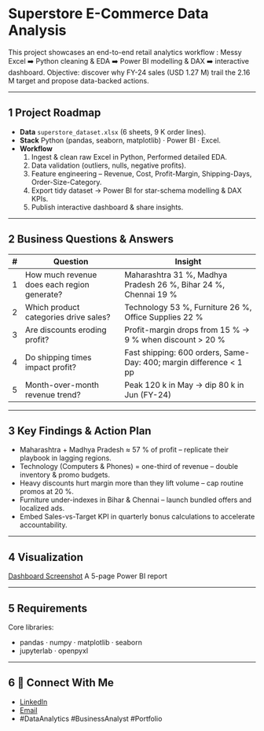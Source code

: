 # Superstore E-Commerce Data Analysis

This project showcases an end-to-end retail analytics workflow :
Messy Excel ➡️ Python cleaning & EDA ➡️ Power BI modelling & DAX ➡️ interactive dashboard. 
Objective: discover why FY-24 sales (USD 1.27 M) trail the 2.16 M target and propose data-backed actions.

---
## 1  Project Roadmap
- **Data**   `superstore_dataset.xlsx` (6 sheets, 9 K order lines).
- **Stack**  Python (pandas, seaborn, matplotlib) · Power BI · Excel.
- **Workflow**  
  1. Ingest & clean raw Excel in Python, Performed detailed EDA.  
  2. Data validation (outliers, nulls, negative profits).  
  3. Feature engineering – Revenue, Cost, Profit-Margin, Shipping-Days, Order-Size-Category.  
  4. Export tidy dataset → Power BI for star-schema modelling & DAX KPIs.  
  5. Publish interactive dashboard & share insights.

---

## 2  Business Questions & Answers

| # | Question | Insight |
|---|-----------|---------|
| 1 | How much revenue does each region generate? | Maharashtra 31 %, Madhya Pradesh 26 %, Bihar 24 %, Chennai 19 % |
| 2 | Which product categories drive sales? | Technology 53 %, Furniture 26 %, Office Supplies 22 % |
| 3 | Are discounts eroding profit? | Profit-margin drops from 15 % → 9 % when discount > 20 % |
| 4 | Do shipping times impact profit? | Fast shipping: 600 orders, Same-Day: 400; margin difference < 1 pp |
| 5 | Month-over-month revenue trend? | Peak 120 k in May → dip 80 k in Jun (FY-24) |

---
## 3  Key Findings & Action Plan

- Maharashtra + Madhya Pradesh ≈ 57 % of profit – replicate their playbook in lagging regions.
- Technology (Computers & Phones) = one-third of revenue – double inventory & promo budgets.
- Heavy discounts hurt margin more than they lift volume – cap routine promos at 20 %.
- Furniture under-indexes in Bihar & Chennai – launch bundled offers and localized ads.
- Embed Sales-vs-Target KPI in quarterly bonus calculations to accelerate accountability.

---
## 4  Visualization

[Dashboard Screenshot](images/dashboard_screenshot.png)
A 5-page Power BI report

---
## 5  Requirements

Core libraries:
- pandas · numpy · matplotlib · seaborn
- jupyterlab · openpyxl 

---

## 6 📩 Connect With Me
- [LinkedIn](https://www.linkedin.com/in/mayank-bisht-322051234/)
- [Email](mayankbisht9891@gmail.com)
- #DataAnalytics #BusinessAnalyst #Portfolio
